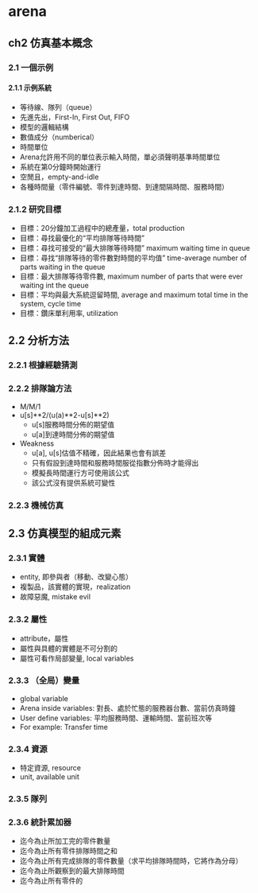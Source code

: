 # arena

## ch2 仿真基本概念

### 2.1 一個示例

#### 2.1.1 示例系統

* 等待線、隊列（queue）
* 先進先出，First-In, First Out, FIFO
* 模型的邏輯結構
* 數值成分（numberical）
* 時間單位
* Arena允許用不同的單位表示輸入時間，單必須聲明基準時間單位
* 系統在第0分鐘時開始運行
* 空閒且，empty-and-idle
* 各種時間量（零件編號、零件到達時間、到達間隔時間、服務時間）

### 2.1.2 研究目標

* 目標：20分鐘加工過程中的總產量，total production
* 目標：尋找最優化的“平均排隊等待時間”
* 目標：尋找可接受的“最大排隊等待時間” maximum waiting time in queue
* 目標：尋找“排隊等待的零件數對時間的平均值” time-average number of parts waiting in the queue
* 目標：最大排隊等待零件數, maximum number of parts that were ever waiting int the queue
* 目標：平均與最大系統逗留時間, average and maximum total time in the system, cycle time
* 目標：鑽床單利用率, utilization

## 2.2 分析方法

### 2.2.1 根據經驗猜測

### 2.2.2 排隊論方法

* M/M/1
* u[s]**2/(u(a)**2-u[s]**2)
  * u[s]服務時間分佈的期望值
  * u[a]到達時間分佈的期望值
* Weakness
  * u[a], u[s]估值不精確，因此結果也會有誤差
  * 只有假設到達時間和服務時間服從指數分佈時才能得出
  * 模擬長時間運行方可使用該公式
  * 該公式沒有提供系統可變性

### 2.2.3 機械仿真

## 2.3 仿真模型的組成元素

### 2.3.1 實體

* entity, 即參與者（移動、改變心態）
* 複製品，該實體的實現，realization
* 故障惡魔, mistake evil

### 2.3.2 屬性

* attribute，屬性
* 屬性與具體的實體是不可分割的
* 屬性可看作局部變量, local variables

### 2.3.3 （全局）變量

* global variable
* Arena inside variables: 對長、處於忙態的服務器台數、當前仿真時鐘
* User define variables: 平均服務時間、運輸時間、當前班次等
* For example: Transfer time

### 2.3.4 資源

* 特定資源, resource
* unit, available unit

### 2.3.5 隊列

### 2.3.6 統計累加器

* 迄今為止所加工完的零件數量
* 迄今為止所有零件排隊時間之和
* 迄今為止所有完成排隊的零件數量（求平均排隊時間時，它將作為分母）
* 迄今為止所觀察到的最大排隊時間
* 迄今為止所有零件的
